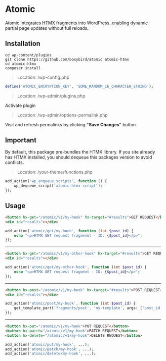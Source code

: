# Atomic

Atomic integrates [HTMX](https://htmx.org/) fragments into WordPress, enabling dynamic partial page updates without full reloads.

## Installation

```
cd wp-content/plugins
git clone https://github.com/boxybird/atomic atomic-htmx
cd atomic-htmx
composer install
```
> Location: /wp-config.php

```php
define('ATOMIC_ENCRYPTION_KEY', 'SOME_RANDOM_16_CHARACTER_STRING');
```

> Location: /wp-admin/plugins.php

Activate plugin

> Location: /wp-admin/options-permalink.php

Visit and refresh permalinks by clicking **"Save Changes"** button

## Important

By default, this package pre-bundles the HTMX library. If you site already has HTMX installed, you should dequeue this
packages version to avoid conflicts.

> Location: /your-theme/functions.php

```php
add_action('wp_enqueue_scripts', function () {
    wp_dequeue_script('atomic-htmx-script');
});
```

## Usage

```HTML
<button hx-get="/atomic/v1/my-hook" hx-target="#results">GET REQUEST</button>
<div id="results"></div>
```

```PHP
add_action('atomic/get/my-hook', function (int $post_id) {
    echo "<p>HTMX GET request fragmennt - ID: {$post_id}</p>";
});
```

---

```HTML
<button hx-get="/atomic/v1/my-other-hook" hx-target="#results">GET REQUEST</button>
<div id="results"></div>
```

```PHP
add_action('atomic/get/my-other-hook', function (int $post_id) {
    echo "<p>HTMX GET request fragment - ID: {$post_id}</p>";
});
```

---

```HTML
<button hx-post="/atomic/v1/my-hook" hx-target="#results">POST REQUEST</button>
<div id="results"></div>
```

```PHP
add_action('atomic/post/my-hook', function (int $post_id) {
    get_template_part('fragments/post', 'my-template', args: ['post_id' => $post_id]);
});
```

---

```HTML
<button hx-put="/atomic/v1/my-hook">PUT REQUEST</button>
<button hx-patch="/atomic/v1/my-hook">PATCH REQUEST</button>
<button hx-delete="/atomic/v1/my-hook">DELETE REQUEST</button>
```

```PHP
add_action('atomic/put/my-hook', ...);
add_action('atomic/patch/my-hook', ...);
add_action('atomic/delete/my-hook', ...);
```